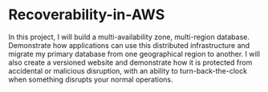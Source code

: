 # Recoverability-in-AWS
In this project, I will build a multi-availability zone, multi-region database. Demonstrate how applications can use this distributed infrastructure and migrate my primary database from one geographical region to another. I will also create a versioned website and demonstrate how it is protected from accidental or malicious disruption, with an ability to turn-back-the-clock when something disrupts your normal operations.
